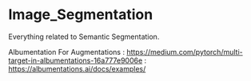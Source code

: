 # Image_Segmentation
Everything related to Semantic Segmentation.


Albumentation For Augmentations : https://medium.com/pytorch/multi-target-in-albumentations-16a777e9006e
                                : https://albumentations.ai/docs/examples/
